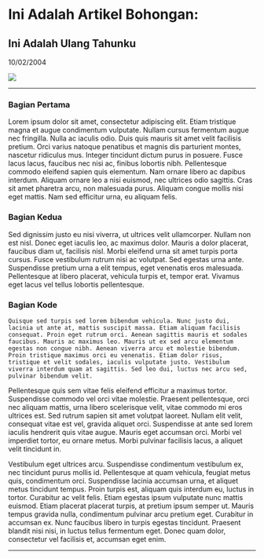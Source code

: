 # Ini Adalah Artikel Bohongan:
## Ini Adalah Ulang Tahunku
10/02/2004

![](images/dummy.png)

---

### Bagian Pertama

Lorem ipsum dolor sit amet, consectetur adipiscing elit. Etiam tristique magna et augue condimentum vulputate. Nullam cursus fermentum augue nec fringilla. Nulla ac iaculis odio. Duis quis mauris sit amet velit facilisis pretium. Orci varius natoque penatibus et magnis dis parturient montes, nascetur ridiculus mus. Integer tincidunt dictum purus in posuere. Fusce lacus lacus, faucibus nec nisi ac, finibus lobortis nibh. Pellentesque commodo eleifend sapien quis elementum. Nam ornare libero ac dapibus interdum. Aliquam ornare leo a nisi euismod, nec ultrices odio sagittis. Cras sit amet pharetra arcu, non malesuada purus. Aliquam congue mollis nisi eget mattis. Nam sed efficitur urna, eu aliquam felis.

### Bagian Kedua

Sed dignissim justo eu nisi viverra, ut ultrices velit ullamcorper. Nullam non est nisl. Donec eget iaculis leo, ac maximus dolor. Mauris a dolor placerat, faucibus diam ut, facilisis nisl. Morbi eleifend urna sit amet turpis porta cursus. Fusce vestibulum rutrum nisi ac volutpat. Sed egestas urna ante. Suspendisse pretium urna a elit tempus, eget venenatis eros malesuada. Pellentesque at libero placerat, vehicula turpis et, tempor erat. Vivamus eget lacus vel tellus lobortis pellentesque.

### Bagian Kode

```
Quisque sed turpis sed lorem bibendum vehicula. Nunc justo dui, lacinia ut ante at, mattis suscipit massa. Etiam aliquam facilisis consequat. Proin eget rutrum orci. Aenean sagittis mauris et sodales faucibus. Mauris ac maximus leo. Mauris ut ex sed arcu elementum egestas non congue nibh. Aenean viverra arcu et molestie bibendum. Proin tristique maximus orci eu venenatis. Etiam dolor risus, tristique et velit sodales, iaculis vulputate justo. Vestibulum viverra interdum quam at sagittis. Sed leo dui, luctus nec arcu sed, pulvinar bibendum velit.
```

Pellentesque quis sem vitae felis eleifend efficitur a maximus tortor. Suspendisse commodo vel orci vitae molestie. Praesent pellentesque, orci nec aliquam mattis, urna libero scelerisque velit, vitae commodo mi eros ultrices est. Sed rutrum sapien sit amet volutpat laoreet. Nullam elit velit, consequat vitae est vel, gravida aliquet orci. Suspendisse at ante sed lorem iaculis hendrerit quis vitae augue. Mauris eget accumsan orci. Morbi vel imperdiet tortor, eu ornare metus. Morbi pulvinar facilisis lacus, a aliquet velit tincidunt in.

Vestibulum eget ultrices arcu. Suspendisse condimentum vestibulum ex, nec tincidunt purus mollis id. Pellentesque at quam vehicula, feugiat metus quis, condimentum orci. Suspendisse lacinia accumsan urna, et aliquet metus tincidunt tempus. Proin turpis est, aliquam quis interdum eu, luctus in tortor. Curabitur ac velit felis. Etiam egestas ipsum vulputate nunc mattis euismod. Etiam placerat placerat turpis, at pretium ipsum semper ut. Mauris tempus gravida nulla, condimentum pulvinar arcu pretium eget. Curabitur in accumsan ex. Nunc faucibus libero in turpis egestas tincidunt. Praesent blandit nisi nisi, in luctus tellus fermentum eget. Donec quam dolor, consectetur vel facilisis et, accumsan eget enim.

---
